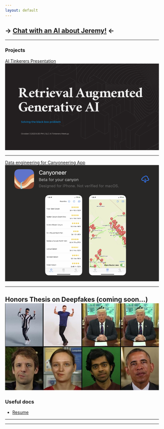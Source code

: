 ```yaml
---
layout: default
---
```


## -> [Chat with an AI about Jeremy!](/chatbot) <-

---

### Projects

[AI Tinkerers Presentation](/pdf/Retrieval%20Augmented%20Generative%20AI.pdf)
<img src="images/rag_presentation.png?raw=true"/>

---

[Data engineering for Canyoneering App](https://github.com/bricepollock/canyoneer)
<img src="images/canyoneer.png?raw=true">

---

Honors Thesis on Deepfakes (coming soon...)
<img src="images/deepfakes.jpeg?raw=true">
---

### Useful docs

- [Resume](/pdf/Jeremy%20Mumford%20Resume%202023%20Oct%20copy.pdf)

---

---

